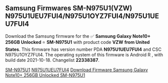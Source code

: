 <h2>Samsung Firmwares SM-N975U1(VZW) N975U1UEU7FUI4/N975U1OYZ7FUI4/N975U1UEU7FUI4</h2>
Download the Samsung firmware for the ✅ <strong>Samsung Galaxy Note10+ 256GB Unlocked </strong> ⭐ <strong>SM-N975U1</strong> with product code <strong>VZW</strong> <strong> from United States</strong>. This firmware has version number PDA <strong>N975U1UEU7FUI4</strong> and CSC N975U1OYZ7FUI4. The operating system of this firmware is Android R , with build date 2021-10-18. Changelist <strong>22338387</strong>.


[SM-N975U1](https://samfirm.shop/samsung/model/SM-N975U1)
[N975U1UEU7FUI4](https://samfirm.shop/samsung/pda/N975U1UEU7FUI4)
[Download Firmware Samsung Galaxy Note10+ 256GB Unlocked SM-N975U1](https://samfirm.shop/samsung/firmware/465911)
